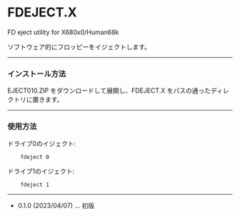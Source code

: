 # FDEJECT.X

FD eject utility for X680x0/Human68k

ソフトウェア的にフロッピーをイジェクトします。

---

### インストール方法

EJECT010.ZIP をダウンロードして展開し、FDEJECT.X をパスの通ったディレクトリに置きます。

---

### 使用方法

ドライブ0のイジェクト:

        fdeject 0

ドライブ1のイジェクト:

        fdeject 1

---

* 0.1.0 (2023/04/07) ... 初版
